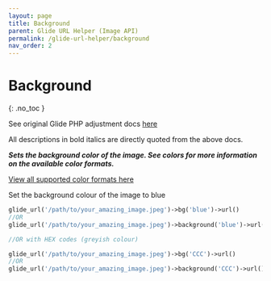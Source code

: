```yaml
---
layout: page
title: Background
parent: Glide URL Helper (Image API)
permalink: /glide-url-helper/background
nav_order: 2
---
```

# Background
{: .no_toc }

See original Glide PHP adjustment docs [here](https://glide.thephpleague.com/1.0/api/background/)

All descriptions in bold italics are directly quoted from the above docs.

***Sets the background color of the image. See colors for more information on the available color formats.***

[View all supported color formats here](https://glide.thephpleague.com/1.0/api/colors/)

Set the background colour of the image to blue

```php 
glide_url('/path/to/your_amazing_image.jpeg')->bg('blue')->url()
//OR
glide_url('/path/to/your_amazing_image.jpeg')->background('blue')->url()

//OR with HEX codes (greyish colour)

glide_url('/path/to/your_amazing_image.jpeg')->bg('CCC')->url()
//OR
glide_url('/path/to/your_amazing_image.jpeg')->background('CCC')->url()

```